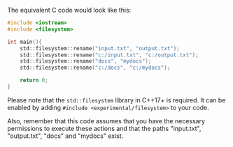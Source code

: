 The equivalent C code would look like this:

```C
#include <iostream>
#include <filesystem>

int main(){
    std::filesystem::rename("input.txt", "output.txt");
    std::filesystem::rename("c:/input.txt", "c:/output.txt");
    std::filesystem::rename("docs", "mydocs");
    std::filesystem::rename("c:/docs", "c:/mydocs");

    return 0;
}
```
Please note that the `std::filesystem` library in C++17+ is required. It can be enabled by adding `#include <experimental/filesystem>` to your code.

Also, remember that this code assumes that you have the necessary permissions to execute these actions and that the paths "input.txt", "output.txt", "docs" and "mydocs" exist.
